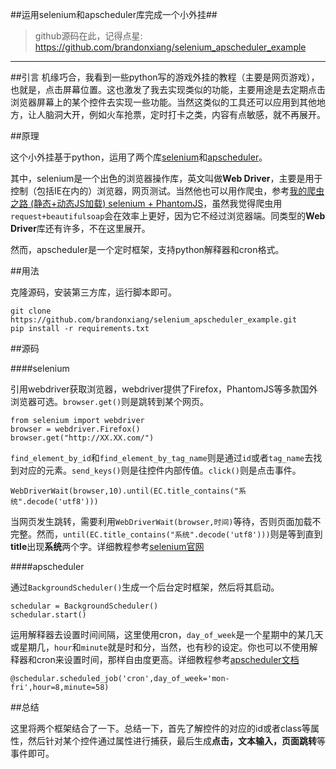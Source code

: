 ##运用selenium和apscheduler库完成一个小外挂##

> github源码在此，记得点星:
https://github.com/brandonxiang/selenium_apscheduler_example

****

##引言
机缘巧合，我看到一些python写的游戏外挂的教程（主要是网页游戏），也就是，点击屏幕位置。这也激发了我去实现类似的功能，主要用途是去定期点击浏览器屏幕上的某个控件去实现一些功能。当然这类似的工具还可以应用到其他地方，让人脑洞大开，例如火车抢票，定时打卡之类，内容有点敏感，就不再展开。

##原理

这个小外挂基于python，运用了两个库[selenium](http://www.seleniumhq.org/)和[apscheduler](http://apscheduler.readthedocs.org/en/3.0/)。

其中，selenium是一个出色的浏览器操作库，英文叫做**Web Driver**，主要是用于控制（包括IE在内的）浏览器，网页测试。当然他也可以用作爬虫，参考[我的爬虫之路 (静态+动态JS加载) selenium + PhantomJS](www.jianshu.com/p/5ee55a306dcb)，虽然我觉得爬虫用`request+beautifulsoap`会在效率上更好，因为它不经过浏览器端。同类型的**Web Driver**库还有许多，不在这里展开。

然而，apscheduler是一个定时框架，支持python解释器和cron格式。

##用法

克隆源码，安装第三方库，运行脚本即可。

```
git clone https://github.com/brandonxiang/selenium_apscheduler_example.git
pip install -r requirements.txt
```

##源码

####selenium

引用webdriver获取浏览器，webdriver提供了Firefox，PhantomJS等多款国外浏览器可选。`browser.get()`则是跳转到某个网页。

```
from selenium import webdriver
browser = webdriver.Firefox()
browser.get("http://XX.XX.com/")
```

`find_element_by_id`和`find_element_by_tag_name`则是通过`id`或者`tag_name`去找到对应的元素。`send_keys()`则是往控件内部传值。`click()`则是点击事件。

```
WebDriverWait(browser,10).until(EC.title_contains("系统".decode('utf8')))
```

当网页发生跳转，需要利用`WebDriverWait(browser,时间)`等待，否则页面加载不完整。然而，`until(EC.title_contains("系统".decode('utf8')))`则是等到直到**title**出现**系统**两个字。详细教程参考[selenium官网](www.seleniumhq.org/)

####apscheduler

通过`BackgroundScheduler()`生成一个后台定时框架，然后将其启动。

```
schedular = BackgroundScheduler()
schedular.start()
```

运用解释器去设置时间间隔，这里使用cron，`day_of_week`是一个星期中的某几天或星期几，`hour`和`minute`就是时和分，当然，也有秒的设定。你也可以不使用解释器和cron来设置时间，那样自由度更高。详细教程参考[apscheduler文档](http://apscheduler.readthedocs.org/en/3.0/)

```
@schedular.scheduled_job('cron',day_of_week='mon-fri',hour=8,minute=58)
```

##总结

这里将两个框架结合了一下。总结一下，首先了解控件的对应的id或者class等属性，然后针对某个控件通过属性进行捕获，最后生成**点击，文本输入，页面跳转**等事件即可。